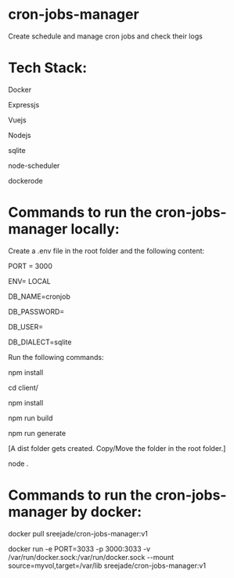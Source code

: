 # cron-jobs-manager
Create schedule and manage cron jobs and check their logs

# Tech Stack:

Docker

Expressjs

Vuejs

Nodejs

sqlite

node-scheduler

dockerode

# Commands to run the cron-jobs-manager locally:

Create a .env file in the root folder and the following content:

PORT = 3000

ENV= LOCAL

DB_NAME=cronjob

DB_PASSWORD=

DB_USER=

DB_DIALECT=sqlite

Run the following commands:

npm install 

cd client/

npm install

npm run build

npm run generate 

[A dist folder gets created. Copy/Move the folder in the root folder.]

node .

# Commands to run the cron-jobs-manager by docker:

docker pull sreejade/cron-jobs-manager:v1

docker run -e PORT=3033 -p 3000:3033 -v /var/run/docker.sock:/var/run/docker.sock --mount source=myvol,target=/var/lib sreejade/cron-jobs-manager:v1
